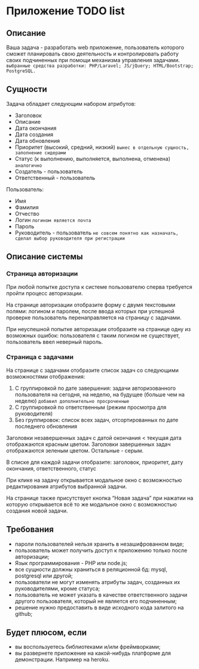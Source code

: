 # Приложение TODO list

## Описание

Ваша задача - разработать web приложение, пользователь которого сможет планировать свою деятельность и контролировать работу своих подчиненных при помощи механизма управления задачами. `выбранные средства разработки: PHP/Laravel; JS/jQuery; HTML/Bootstrap; PostgreSQL.`

## Сущности

Задача обладает следующим набором атрибутов:
- Заголовок
- Описание
- Дата окончания
- Дата создания
- Дата обновления
- Приоритет (высокий, средний, низкий) `вынес в отдельную сущность, заполнение сидерами`
- Статус (к выполнению, выполняется, выполнена, отменена) `аналогично`
- Создатель - пользователь
- Ответственный - пользователь

Пользователь:
- Имя
- Фамилия
- Отчество
- Логин `логином является почта`
- Пароль
- Руководитель - пользователь `не совсем понятно как назначать, сделал выбор руководителя при регистрации`

## Описание системы

### Страница авторизации

При любой попытке доступа к системе пользователю сперва требуется пройти процесс авторизации.

На странице авторизации отобразите форму с двумя текстовыми полями: логином и паролем, после ввода которых при успешной проверке пользователь перенаправляется на страницу с задачами.

При неуспешной попытке авторизации отобразите на странице одну из возможных ошибок: пользователя с таким логином не существует, пользователь ввел неверный пароль.

### Страница с задачами

На странице с задачами отобразите список задач со следующими возможностями отображения:

1. С группировкой по дате завершения: задачи авторизованного пользователя на сегодня, на неделю, на будущее (больше чем на неделю) `добавил дополнительно просроченные`
2. С группировкой по ответственным (режим просмотра для руководителя)
3. Без группировок: список всех задач, отсортированных по дате последнего обновления

Заголовки незавершенных задач с датой окончания < текущая дата отображаются красным цветом. Заголовки завершенных задач отображаются зеленым цветом. Остальные - серым.

В списке для каждой задачи отобразите: заголовок, приоритет, дату окончания, ответственного, статус

При клике на задачу открывается модальное окно с возможностью редактирования атрибутов выбранной задачи.

На странице также присутствует кнопка “Новая задача” при нажатии на которую открывается всё то же модальное окно с возможностью создания новой задачи.

## Требования

- пароли пользователей нельзя хранить в незашифрованном виде;
- пользователь может получить доступ к приложению только после авторизации;
- Язык программирования - PHP или node.js;
- все сущности должны храниться в реляционной бд: mysql, postgresql или другой;
- пользователи не могут изменять атрибуты задач, созданных их руководителями, кроме статуса;
- пользователь не может указать в качестве ответственного задачи другого пользователя, который не является его подчиненным;
- решение нужно предоставить в виде исходного кода залитого на github;

## Будет плюсом, если

- вы воспользуетесь библиотеками и/или фреймворками;
- вы развернете приложение на какой-нибудь платформе для демонстрации. Например на heroku.
